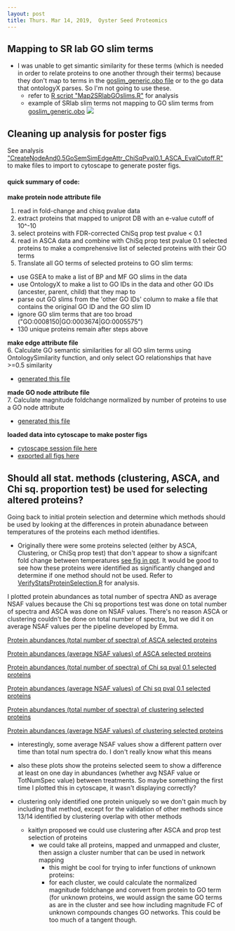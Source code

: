 ```yaml
---
layout: post
title: Thurs. Mar 14, 2019,  Oyster Seed Proteomics
---
```


## Mapping to SR lab GO slim terms
- I was unable to get simantic similarity for these terms (which is needed in order to relate proteins to one another through their terms) because they don't map to terms in the [goslim_generic.obo file](http://www.geneontology.org/GO_slims/goslim_generic.obo) or to the go data that ontologyX parses. So I'm not going to use these.
	- refer to [R script "Map2SRlabGOslims.R"](https://github.com/shellywanamaker/OysterSeedProject/blob/master/analysis/UniprotAnnotations_NetworkAnalysis/Map2SRlabGOslims.R) for analysis
	- example of SRlab slim terms not mapping to GO slim terms from [goslim_generic.obo](http://www.geneontology.org/GO_slims/goslim_generic.obo)
	![](https://raw.githubusercontent.com/shellywanamaker/OysterSeedProject/master/analysis/UniprotAnnotations_NetworkAnalysis/Screen%20Shot%202019-03-19%20at%208.55.03%20AM.png)
 
## Cleaning up analysis for poster figs 

See analysis ["CreateNodeAnd0.5GoSemSimEdgeAttr\_ChiSqPval0.1\_ASCA\_EvalCutoff.R"](https://github.com/shellywanamaker/OysterSeedProject/blob/master/analysis/UniprotAnnotations_NetworkAnalysis/SameDayFCtoTemp/ChiSqPval0.1_ASCA/CreateNodeAnd0.5GoSemSimEdgeAttr_ChiSqPval0.1_ASCA_EvalCutoff.R) to make files to import to cytoscape to generate poster figs. 

#### quick summary of code:  

**make protein node attribute file**
1. read in fold-change and chisq pvalue data
2. extract proteins that mapped to uniprot DB with an e-value cutoff of 10^-10
3. select proteins with FDR-corrected ChiSq prop test pvalue < 0.1
4. read in ASCA data and combine with ChiSq prop test pvalue 0.1 selected proteins to make a comprehensive list of selected proteins with their GO terms
5. Translate all GO terms of selected proteins to GO slim terms:  

- use GSEA to make a list of BP and MF GO slims in the data
- use OntologyX to make a list to GO IDs in the data and other GO IDs (ancester, parent, child) that they map to 
- parse out GO slims from the 'other GO IDs' column to make a file that contains the original GO ID and the GO slim ID
- ignore GO slim terms that are too broad ("GO:0008150|GO:0003674|GO:0005575")
- 130 unique proteins remain after steps above
	
**make edge attribute file**  
6. Calculate GO semantic similarities for all GO slim terms using OntologySimilarity function, and only select GO relationships that have >=0.5 similarity  

- [generated this file](https://github.com/shellywanamaker/OysterSeedProject/blob/master/analysis/UniprotAnnotations_NetworkAnalysis/SameDayFCtoTemp/ChiSqPval0.1_ASCA/all_sig0.1_ASCA_clust_pro_logFC_pval_abbrv_NodeAttb.csv)  

**made GO node attribute file**  
7. Calculate magnitude foldchange normalized by number of proteins to use a GO node attribute

- [generated this file](https://github.com/shellywanamaker/OysterSeedProject/blob/master/analysis/UniprotAnnotations_NetworkAnalysis/SameDayFCtoTemp/ChiSqPval0.1_ASCA/GOnode_attb_semsim0.5_sig0.1ASCA_EValcutoff.txt)

**loaded data into cytoscape to make poster figs**  

- [cytoscape session file here](https://github.com/shellywanamaker/OysterSeedProject/blob/master/analysis/UniprotAnnotations_NetworkAnalysis/SameDayFCtoTemp/ChiSqPval0.1_ASCA/edge_attb_semsim0.5_sig0.1ASCA_EValcutoff.txt.cys)
- [exported all figs here](https://github.com/shellywanamaker/OysterSeedProject/tree/master/analysis/UniprotAnnotations_NetworkAnalysis/SameDayFCtoTemp/ChiSqPval0.1_ASCA/ChiSqPval0.1proteins_EvalCutoff_0.5GOsemsimedges_Figs)


## Should all stat. methods (clustering, ASCA, and Chi sq. proportion test) be used for selecting altered proteins?

Going back to initial protein selection and determine which methods should be used by looking at the differences in protein abunadance between temperatures of the proteins each method identifies. 

- Originally there were some proteins selected (either by ASCA, Clustering, or ChiSq prop test) that don't appear to show a signifcant fold change between temperatures [see fig in ppt](https://github.com/shellywanamaker/OysterSeedProject/blob/master/labmeeting2019Mar8.pptx). It would be good to see how these proteins were identified as significantly changed and determine if one method should not be used. Refer to [VerifyStatsProteinSelection.R](https://github.com/shellywanamaker/OysterSeedProject/blob/master/analysis/UniprotAnnotations_NetworkAnalysis/VerifyStatsProteinSelection/VerifyStatsProteinSelection.R) for analysis.

I plotted protein abundances as total number of spectra AND as average NSAF values because the Chi sq proportions test was done on total number of spectra and ASCA was done on NSAF values. There's no reason ASCA or clustering couldn't be done on total number of spectra, but we did it on average NSAF values per the pipeline developed by Emma. 

[Protein abundances (total number of spectra) of ASCA selected proteins](https://github.com/shellywanamaker/OysterSeedProject/blob/master/analysis/UniprotAnnotations_NetworkAnalysis/VerifyStatsProteinSelection/ASCA_selects_TotNumSpec.pdf)

[Protein abundances (average NSAF values) of ASCA selected proteins](https://github.com/shellywanamaker/OysterSeedProject/blob/master/analysis/UniprotAnnotations_NetworkAnalysis/VerifyStatsProteinSelection/ASCA_selects_avgNSAF.pdf)

[Protein abundances (total number of spectra) of Chi sq pval 0.1 selected proteins](https://github.com/shellywanamaker/OysterSeedProject/blob/master/analysis/UniprotAnnotations_NetworkAnalysis/VerifyStatsProteinSelection/chisqpval0.1_selects_TotNumSpec.pdf)

[Protein abundances (average NSAF values) of Chi sq pval 0.1 selected proteins](https://github.com/shellywanamaker/OysterSeedProject/blob/master/analysis/UniprotAnnotations_NetworkAnalysis/VerifyStatsProteinSelection/chisqpval0.1_selects_avgNSAF.pdf)

[Protein abundances (total number of spectra) of clustering selected proteins](https://github.com/shellywanamaker/OysterSeedProject/blob/master/analysis/UniprotAnnotations_NetworkAnalysis/VerifyStatsProteinSelection/clustering_selects_TotNumSpec.pdf)

[Protein abundances (average NSAF values) of clustering selected proteins](https://github.com/shellywanamaker/OysterSeedProject/blob/master/analysis/UniprotAnnotations_NetworkAnalysis/VerifyStatsProteinSelection/clustering_selects_avgNSAF.pdf)

- interestingly, some average NSAF values show a different pattern over time than total num spectra do. I don't really know what this means

- also these plots show the proteins selected seem to show a difference at least on one day in abundances (whether avg NSAF value or TotNumSpec value) between treatments. So maybe something the first time I plotted this in cytoscape, it wasn't displaying correctly?

- clustering only identified one protein uniquely so we don't gain much by including that method, except for the validation of other methods since 13/14 identified by clustering overlap with other methods

	- kaitlyn proposed we could use clustering after ASCA and prop test selection of proteins
		- we could take all proteins, mapped and unmapped and cluster, then assign a cluster number that can be used in network mapping
			- this might be cool for trying to infer functions of unknown proteins:
			- for each cluster, we could calculate the normalized magnitude foldchange and convert from protein to GO term (for unknown proteins, we would assign the same GO terms as are in the cluster and see how including magnitude FC of unknown compounds changes GO networks. This could be too much of a tangent though.



